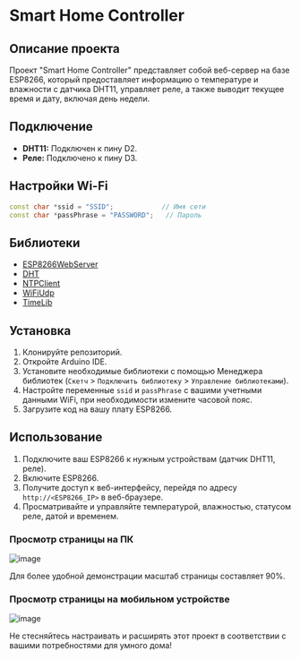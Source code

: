 # Smart Home Controller

## Описание проекта

Проект "Smart Home Controller" представляет собой веб-сервер на базе ESP8266, который предоставляет информацию о температуре и влажности с датчика DHT11, управляет реле, а также выводит текущее время и дату, включая день недели.

## Подключение

- **DHT11:** Подключен к пину D2.
- **Реле:** Подключено к пину D3.

## Настройки Wi-Fi

```cpp
const char *ssid = "SSID";            // Имя сети
const char *passPhrase = "PASSWORD";   // Пароль
```

## Библиотеки

- [ESP8266WebServer](https://github.com/esp8266/ESP8266WebServer)
- [DHT](https://github.com/adafruit/DHT-sensor-library)
- [NTPClient](https://github.com/arduino-libraries/NTPClient)
- [WiFiUdp](https://github.com/esp8266/Arduino/tree/master/libraries/ESP8266WiFi/src)
- [TimeLib](https://github.com/PaulStoffregen/Time)

## Установка

1. Клонируйте репозиторий.
2. Откройте Arduino IDE.
3. Установите необходимые библиотеки с помощью Менеджера библиотек (`Скетч` > `Подключить библиотеку` > `Управление библиотеками`).
4. Настройте переменные `ssid` и `passPhrase` с вашими учетными данными WiFi, при необходимости измените часовой пояс.
5. Загрузите код на вашу плату ESP8266.

## Использование

1. Подключите ваш ESP8266 к нужным устройствам (датчик DHT11, реле).
2. Включите ESP8266.
3. Получите доступ к веб-интерфейсу, перейдя по адресу `http://<ESP8266_IP>` в веб-браузере.
4. Просматривайте и управляйте температурой, влажностью, статусом реле, датой и временем.

### Просмотр страницы на ПК

![image](https://github.com/Annanas555/Smart-Home-Controller-ESP8266/assets/128131401/5b6242fb-c353-4f67-9956-3b0dbd61d846)

Для более удобной демонстрации масштаб страницы составляет 90%.

### Просмотр страницы на мобильном устройстве

![image](https://github.com/Annanas555/Smart-Home-Controller-ESP8266/assets/128131401/c3a4985a-f902-48de-9ef3-d72cac928a17)

Не стесняйтесь настраивать и расширять этот проект в соответствии с вашими потребностями для умного дома!
